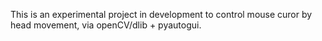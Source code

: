 This is an experimental project in development to control mouse curor by head movement, via openCV/dlib + pyautogui.